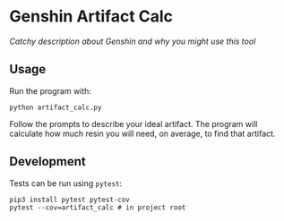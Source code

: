 # Genshin Artifact Calc

_Catchy description about Genshin and why you might use this tool_

## Usage

Run the program with:
```
python artifact_calc.py
```
Follow the prompts to describe your ideal artifact. The program will calculate
how much resin you will need, on average, to find that artifact.

## Development

Tests can be run using `pytest`:
```
pip3 install pytest pytest-cov
pytest --cov=artifact_calc # in project root
```

